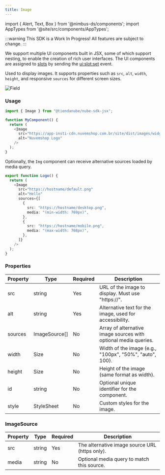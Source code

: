 ```yaml
---
title: Image
---
```


import { Alert, Text, Box } from '@nimbus-ds/components';
import AppTypes from '@site/src/components/AppTypes';

:::warning
This SDK is a Work In Progress! All features are subject to change.
:::

We support multiple UI components built in JSX, some of which support nesting, to enable the creation of rich user interfaces. The UI components are assigned to [slots](../ui-slots) by sending the [ui:slot:set](../events#uislotset) event.

Used to display images. It supports properties such as `src`, `alt`, `width`, `height`, and responsive `sources` for different screen sizes.

![Field](../../../../static/img/pt/nube-sdk-ui-img-1.png "Field")

### Usage

```typescript title="Example"
import { Image } from "@tiendanube/nube-sdk-jsx";

function MyComponent() {
  return (
    <Image
      src="https://app-insti-cdn.nuvemshop.com.br/site/dist/images/widgets/closing-cta/image-3.webp"
      alt="Nuvemshop Logo"
    />
  );
}
```

Optionally, the `Img` component can receive alternative sources loaded by media query.

```typescript title="Example"
export function Logo() {
  return (
    <Image
      src="https://hostname/default.png"
      alt="Hello"
      sources={[
        {
          src: "https://hostname/desktop.png",
          media: "(min-width: 769px)",
        },
        {
          src: "https://hostname/mobile.png",
          media: "(max-width: 768px)",
        },
      ]}
    />
  );
}
```

### Properties

| Property | Type          | Required | Description                                                     |
| -------- | ------------- | -------- | --------------------------------------------------------------- |
| src      | string        | Yes      | URL of the image to display. Must use "https://".               |
| alt      | string        | Yes      | Alternative text for the image, used for accessibility.         |
| sources  | ImageSource[] | No       | Array of alternative image sources with optional media queries. |
| width    | Size          | No       | Width of the image (e.g., "100px", "50%", "auto", 100).         |
| height   | Size          | No       | Height of the image (same format as width).                     |
| id       | string        | No       | Optional unique identifier for the component.                   |
| style    | StyleSheet    | No       | Custom styles for the image.                                    |

### ImageSource

| Property | Type   | Required | Description                                    |
| -------- | ------ | -------- | ---------------------------------------------- |
| src      | string | Yes      | The alternative image source URL (https only). |
| media    | string | No       | Optional media query to match this source.     |
